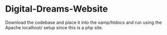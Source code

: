 # Digital-Dreams-Website
Download the codebase and place it into the xamp/htdocs and run using the Apache localhost/ setup since this is a php site. 
